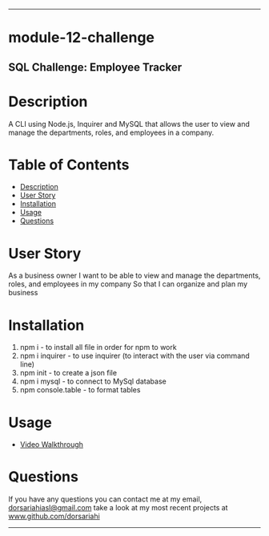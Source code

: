 - - - -
# module-12-challenge

## SQL Challenge: Employee Tracker 

# Description
A CLI using Node.js, Inquirer and MySQL that allows the user to view and manage the departments, roles, and employees in a company.

# Table of Contents
* [Description](https://github.com/dorsariahi/module-12-challenge#Description)
* [User Story](https://github.com/dorsariahi/module-12-challenge#UserStory)
* [Installation](https://github.com/dorsariahi/module-12-challenge#Installation)
* [Usage](https://github.com/dorsariahi/module-12-challenge#Usage)
* [Questions](https://github.com/dorsariahi/module-12-challenge#Questions)

# User Story
As a business owner I want to be able to view and manage the departments, roles, and employees in my company So that I can organize and plan my business

# Installation
1. npm i - to install all file in order for npm to work
2. npm i inquirer - to use inquirer (to interact with the user via command line)
3. npm init - to create a json file
4. npm i mysql - to connect to MySql database
5. npm console.table - to format tables
# Usage
* [Video Walkthrough]()

# Questions
If you have any questions you can contact me at my email, dorsariahiasl@gmail.com 
    take a look at my most recent projects at www.github.com/dorsariahi
- - - -